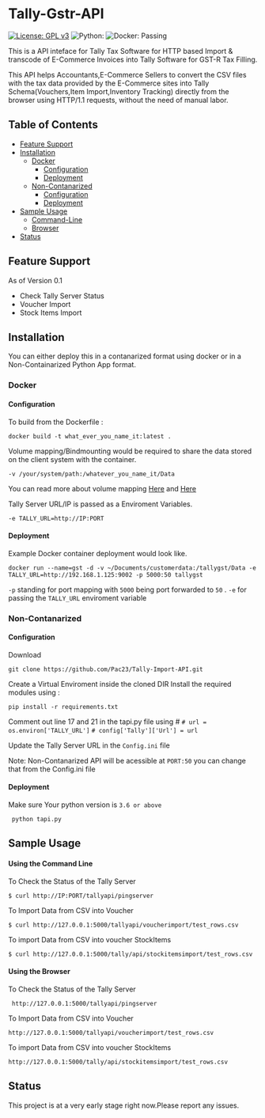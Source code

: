 Tally-Gstr-API
===========
[![License: GPL v3](https://img.shields.io/badge/License-GPLv3-blue.svg)](https://www.gnu.org/licenses/gpl-3.0)
![Python:](https://img.shields.io/badge/python-3.6%20%7C%203.7-green.svg)
![Docker: Passing](https://img.shields.io/docker/build/jrottenberg/ffmpeg.svg)

This is a API inteface for Tally Tax Software for HTTP based Import & transcode of E-Commerce Invoices into Tally Software for GST-R Tax Filling. 

This API helps Accountants,E-Commerce Sellers to convert the CSV files with the tax data provided by the E-Commerce sites into Tally Schema(Vouchers,Item Import,Inventory Tracking) directly from the browser using HTTP/1.1 requests, without the need of manual labor. 

Table of Contents
--------------------- 
 - [Feature Support](https://github.com/Pac23/Tally-Import-API/blob/master/README.md#feature-support)
 - [Installation](https://github.com/Pac23/Tally-Import-API/blob/master/README.md#installation)
	 - [Docker](https://github.com/Pac23/Tally-Import-API/blob/master/README.md#docker)
		 - [Configuration](https://github.com/Pac23/Tally-Import-API/blob/master/README.md#configuration)
		- [Deployment](https://github.com/Pac23/Tally-Import-API/blob/master/README.md#deployment)
	 - [Non-Contanarized](https://github.com/Pac23/Tally-Import-API/blob/master/README.md#non-contanarized)
		 - [Configuration](https://github.com/Pac23/Tally-Import-API/blob/master/README.md#configuration-1)
		 - [Deployment](https://github.com/Pac23/Tally-Import-API/blob/master/README.md#deployment)
 - [Sample Usage](https://github.com/Pac23/Tally-Import-API/blob/master/README.md#sample-usage)
 	- [Command-Line](https://github.com/Pac23/Tally-Import-API/blob/master/README.md#using-the-command-line)
	- [Browser](https://github.com/Pac23/Tally-Import-API/blob/master/README.md#using-the-browser)
 - [Status](https://github.com/Pac23/Tally-Import-API/blob/master/README.md#status) 
 
Feature Support
---------------------
As of Version 0.1 
 - Check Tally Server Status
 - Voucher Import
 - Stock Items Import
 
 Installation 
 -------------
 You can either deploy this in a contanarized format using docker or in a Non-Containarized Python App format. 

### Docker 
#### Configuration 
To build from the Dockerfile :

    docker build -t what_ever_you_name_it:latest .

Volume mapping/Bindmounting would be required to share the data stored on the client system with the container. 

    -v /your/system/path:/whatever_you_name_it/Data
You can read more about volume mapping [Here](https://www.digitalocean.com/community/tutorials/how-to-share-data-between-the-docker-container-and-the-host) and [Here](https://www.digitalocean.com/community/tutorials/how-to-share-data-between-docker-containers)

Tally Server URL/IP is passed as a Enviroment Variables.

    -e TALLY_URL=http://IP:PORT
#### Deployment
Example Docker container deployment would look like. 

    docker run --name=gst -d -v ~/Documents/customerdata:/tallygst/Data -e TALLY_URL=http://192.168.1.125:9002 -p 5000:50 tallygst 

 `-p` standing for port mapping with `5000` being port forwarded to `50` . 
 `-e` for passing the `TALLY_URL` enviroment variable 

### Non-Contanarized
#### Configuration 
Download 

    git clone https://github.com/Pac23/Tally-Import-API.git
Create a Virtual Enviroment inside the cloned DIR
Install the required modules using : 

    pip install -r requirements.txt 
Comment out line 17 and 21 in the tapi.py file using #
`# url = os.environ['TALLY_URL']`
`# config['Tally']['Url'] = url` 

Update the Tally Server URL in the `Config.ini` file

Note: Non-Contanarized API will be acessible at `PORT:50` you can change that from the Config.ini file 

#### Deployment 
Make sure Your python version is `3.6 or above` 
   

     python tapi.py

Sample Usage
----------------
#### Using the Command Line 

To Check the Status of the Tally Server

    $ curl http://IP:PORT/tallyapi/pingserver
 To Import Data from CSV into Voucher 
 

    $ curl http://127.0.0.1:5000/tallyapi/voucherimport/test_rows.csv

To import Data from CSV into voucher StockItems

    $ curl http://127.0.0.1:5000/tally/api/stockitemsimport/test_rows.csv

#### Using the Browser
To Check the Status of the Tally Server
   

     http://127.0.0.1:5000/tallyapi/pingserver

To Import Data from CSV into Voucher

    http://127.0.0.1:5000/tallyapi/voucherimport/test_rows.csv

To import Data from CSV into voucher StockItems

 `http://127.0.0.1:5000/tally/api/stockitemsimport/test_rows.csv`
    
Status
----------------
This project is at a very early stage right now.Please report any issues. 


